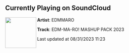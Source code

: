 ## Currently Playing on SoundCloud

[<img align="left" width="100" src="https://i1.sndcdn.com/artworks-3tLXbhE3aQkcTfUH-qIco6g-t500x500.jpg">](https://soundcloud.com/edmmaro/edm-ma-ro-mashup-pack-2023)

**Artist**: EDMMARO 

**Track**: EDM-MA-RO! MASHUP PACK 2023

Last updated at 08/31/2023 11:23
